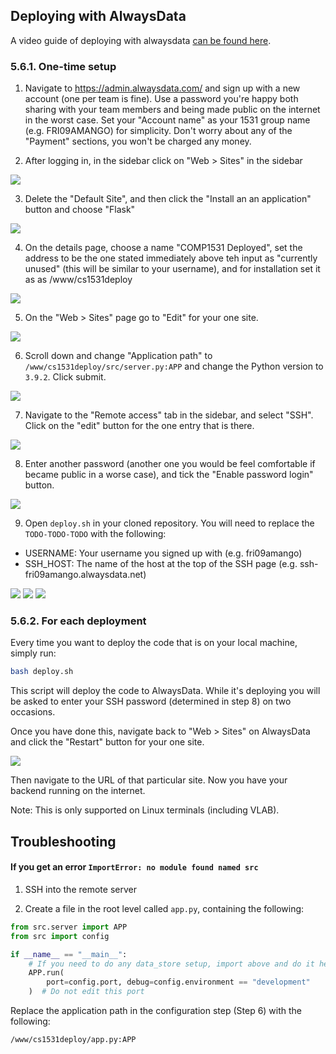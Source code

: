 ## Deploying with AlwaysData

A video guide of deploying with alwaysdata [can be found here](https://youtu.be/WZL1Cxh_rCA).

### 5.6.1. One-time setup

1. Navigate to https://admin.alwaysdata.com/ and sign up with a new account (one per team is fine). Use a password you're happy both sharing with your team members and being made public on the internet in the worst case. Set your "Account name" as your 1531 group name (e.g. FRI09AMANGO) for simplicity. Don't worry about any of the "Payment" sections, you won't be charged any money.

2. After logging in, in the sidebar click on "Web > Sites" in the sidebar

![](deploy1.png)

3. Delete the "Default Site", and then click the "Install an an application" button and choose "Flask"

![](deploy2.png)

4. On the details page, choose a name "COMP1531 Deployed", set the address to be the one stated immediately above teh input as "currently unused" (this will be similar to your username), and for installation set it as as /www/cs1531deploy

![](deploy3.png)

5. On the "Web > Sites" page go to "Edit" for your one site.

![](deploy9.png)

6. Scroll down and change "Application path" to `/www/cs1531deploy/src/server.py:APP` and change the Python version to `3.9.2`. Click submit.

![](deploy10.png)

7. Navigate to the "Remote access" tab in the sidebar, and select "SSH". Click on the "edit" button for the one entry that is there.

![](deploy4.png)

8. Enter another password (another one you would be feel comfortable if became public in a worse case), and tick the "Enable password login" button.

![](deploy5.png)

9. Open `deploy.sh` in your cloned repository. You will need to replace the `TODO-TODO-TODO` with the following:
 * USERNAME: Your username you signed up with (e.g. fri09amango)
 * SSH_HOST: The name of the host at the top of the SSH page (e.g. ssh-fri09amango.alwaysdata.net)

![](deploy6.png)
![](deploy7.png)
![](deploy8.png)

### 5.6.2. For each deployment

Every time you want to deploy the code that is on your local machine, simply run:
```bash
bash deploy.sh
```

This script will deploy the code to AlwaysData. While it's deploying you will be asked to enter your SSH password (determined in step 8) on two occasions.

Once you have done this, navigate back to "Web > Sites" on AlwaysData and click the "Restart" button for your one site.

![](deploy9.png)

Then navigate to the URL of that particular site. Now you have your backend running on the internet.

Note: This is only supported on Linux terminals (including VLAB).

## Troubleshooting

#### If you get an error `ImportError: no module found named src`

1. SSH into the remote server

2. Create a file in the root level called `app.py`, containing the following:

```python
from src.server import APP
from src import config

if __name__ == "__main__":
    # If you need to do any data_store setup, import above and do it here
    APP.run(
        port=config.port, debug=config.environment == "development"
    )  # Do not edit this port
```

Replace the application path in the configuration step (Step 6) with the following:

```/www/cs1531deploy/app.py:APP```
